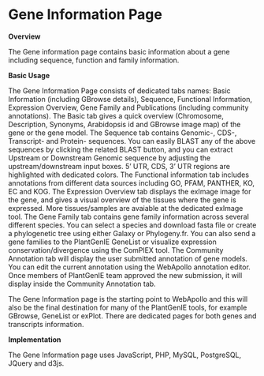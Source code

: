 # Gene Information Page

**Overview**

The Gene information page contains basic information about a gene including sequence, function and family information.

**Basic Usage**

The Gene Information Page consists of dedicated tabs names: Basic Information \(including GBrowse details\), Sequence, Functional Information, Expression Overview, Gene Family and Publications \(including community annotations\). The Basic tab gives a quick overview \(Chromosome, Description, Synonyms, Arabidopsis id and GBrowse image map\) of the gene or the gene model. The Sequence tab contains Genomic-, CDS-, Transcript- and Protein- sequences. You can easily BLAST any of the above sequences by clicking the related BLAST button, and you can extract Upstream or Downstream Genomic sequence by adjusting the upstream/downstream input boxes. 5’ UTR, CDS, 3’ UTR regions are highlighted with dedicated colors. The Functional information tab includes annotations from different data sources including GO, PFAM, PANTHER, KO, EC and KOG. The Expression Overview tab displays the exImage image for the gene, and gives a visual overview of the tissues where the gene is expressed. More tissues/samples are avaiable at the dedicated exImage tool. The Gene Family tab contains gene family information across several different species. You can select a species and download fasta file or create a phylogenetic tree using either Galaxy or Phylogeny.fr. You can also send a gene families to the PlantGenIE GeneList or visualize expression conservation/divergence using the ComPlEX tool. The Community Annotation tab will display the user submitted annotation of gene models. You can edit the current annotation using the WebApollo annotation editor. Once members of PlantGenIE team approved the new submission, it will display inside the Community Annotation tab.

The Gene Information page is the starting point to WebApollo and this will also be the final destination for many of the PlantGenIE tools, for example GBrowse, GeneList or exPlot. There are dedicated pages for both genes and transcripts information.

**Implementation**

The Gene Information page uses JavaScript, PHP, MySQL, PostgreSQL, JQuery and d3js.

